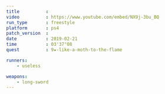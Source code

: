 ```yaml
---
title          :
video          : https://www.youtube.com/embed/NX9j-3bu_BQ
run_type       : freestyle
platform       : ps4
patch_version  : 
date           : 2019-02-21
time           : 03'37"08
quest          : 9★-like-a-moth-to-the-flame

runners:
    - useless

weapons:
    - long-sword
---
```

